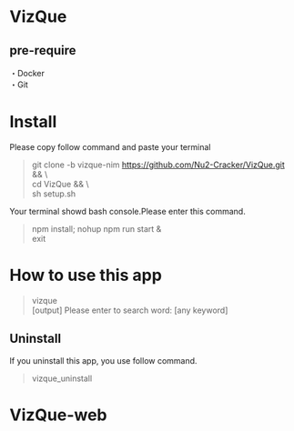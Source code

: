 # VizQue

## pre-require  
・Docker  
・Git  


# Install  

Please copy follow command and paste your terminal
>git clone -b vizque-nim https://github.com/Nu2-Cracker/VizQue.git && \  
>cd VizQue && \  
>sh setup.sh

Your terminal showd bash console.Please enter this command.  
>npm install; nohup npm run start &  
>exit


# How to use this app  

>vizque  
[output] Please enter to search word:  [any keyword]  

## Uninstall  
If you uninstall this app, you use follow command.  
>vizque_uninstall




# VizQue-web
